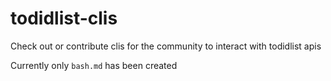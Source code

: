 # todidlist-clis

Check out or contribute clis for the community to interact with todidlist apis

Currently only `bash.md` has been created
